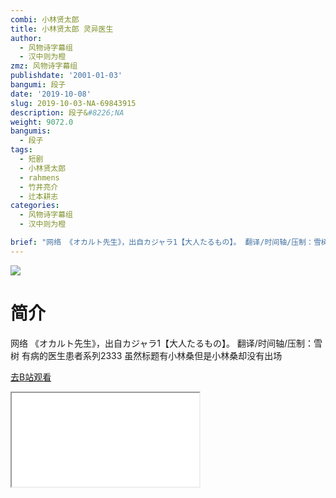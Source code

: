 ```yaml
---
combi: 小林贤太郎
title: 小林贤太郎 灵异医生
author:
  - 风物诗字幕组
  - 汉中则为橙
zmz: 风物诗字幕组
publishdate: '2001-01-03'
bangumi: 段子
date: '2019-10-08'
slug: 2019-10-03-NA-69843915
description: 段子&#8226;NA
weight: 9072.0
bangumis:
  - 段子
tags:
  - 短剧
  - 小林贤太郎
  - rahmens
  - 竹井亮介
  - 辻本耕志
categories:
  - 风物诗字幕组
  - 汉中则为橙

brief: "网络 《オカルト先生》，出自カジャラ1【大人たるもの】。 翻译/时间轴/压制：雪树 有病的医生患者系列2333 虽然标题有小林桑但是小林桑却没有出场"
---
```

![](https://raw.githubusercontent.com/tcgriffith/owaraisite/master/static/tmpimg/c4327b70a1bdfe1127c58844d0892798f05a9c18.jpg.480.jpg)
# 简介  
网络
《オカルト先生》，出自カジャラ1【大人たるもの】。
翻译/时间轴/压制：雪树
有病的医生患者系列2333
虽然标题有小林桑但是小林桑却没有出场  

[去B站观看](https://www.bilibili.com/video/av69843915/)
<div class ="resp-container"><iframe class="testiframe" src="//player.bilibili.com/player.html?aid=69843915"", scrolling="no", allowfullscreen="true" > </iframe></div> 
